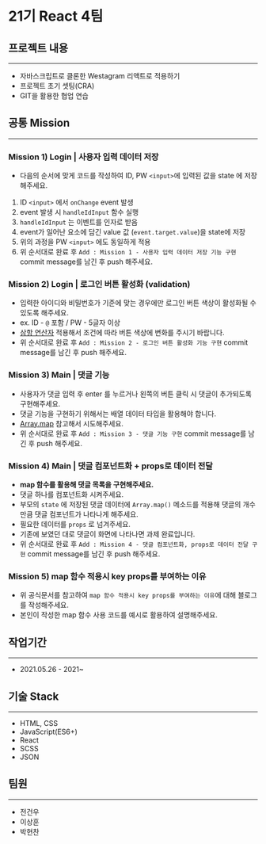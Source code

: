 <h1>21기 React 4팀

## 프로젝트 내용

---

- 자바스크립트로 클론한 Westagram 리액트로 적용하기
- 프로젝트 초기 셋팅(CRA)
- GIT을 활용한 협업 연습

## 공통 Mission

---

### Mission 1) Login | 사용자 입력 데이터 저장

- 다음의 순서에 맞게 코드를 작성하여 ID, PW `<input>`에 입력된 값을 state 에 저장해주세요.

1. ID `<input>` 에서 `onChange` event 발생
2. event 발생 시 `handleIdInput` 함수 실행
3. `handleIdInput` 는 이벤트를 인자로 받음
4. event가 일어난 요소에 담긴 value 값 (`event.target.value`)을 state에 저장
5. 위의 과정을 PW `<input>` 에도 동일하게 적용
6. 위 순서대로 완료 후 `Add : Mission 1 - 사용자 입력 데이터 저장 기능 구현` commit message를 남긴 후 push 해주세요.

### Mission 2) Login | 로그인 버튼 활성화 (validation)

- 입력한 아이디와 비밀번호가 기준에 맞는 경우에만 로그인 버튼 색상이 활성화될 수 있도록 해주세요.
- ex. ID - `@` 포함 / PW - 5글자 이상
- [삼항 연산자](https://developer.mozilla.org/ko/docs/Web/JavaScript/Reference/Operators/Conditional_Operator) 적용해서 조건에 따라 버튼 색상에 변화를 주시기 바랍니다.
- 위 순서대로 완료 후 `Add : Mission 2 - 로그인 버튼 활성화 기능 구현` commit message를 남긴 후 push 해주세요.

### Mission 3) Main | 댓글 기능

- 사용자가 댓글 입력 후 enter 를 누르거나 왼쪽의 버튼 클릭 시 댓글이 추가되도록 구현해주세요.
- 댓글 기능을 구현하기 위해서는 배열 데이터 타입을 활용해야 합니다.
- [Array.map](https://developer.mozilla.org/ko/docs/Web/JavaScript/Reference/Global_Objects/Array/map) 참고해서 시도해주세요.
- 위 순서대로 완료 후 `Add : Mission 3 - 댓글 기능 구현` commit message를 남긴 후 push 해주세요.

### Mission 4) Main | 댓글 컴포넌트화 + props로 데이터 전달

- **map 함수를 활용해 댓글 목록을 구현해주세요.**
- 댓글 하나를 컴포넌트화 시켜주세요.
- 부모의 `state` 에 저장된 댓글 데이터에 `Array.map()` 메소드를 적용해 댓글의 개수만큼 댓글 컴포넌트가 나타나게 해주세요.
- 필요한 데이터를 `props` 로 넘겨주세요.
- 기존에 보였던 대로 댓글이 화면에 나타나면 과제 완료입니다.
- 위 순서대로 완료 후 `Add : Mission 4 - 댓글 컴포넌트화, props로 데이터 전달 구현` commit message를 남긴 후 push 해주세요.

### Mission 5) map 함수 적용시 key props를 부여하는 이유

- 위 공식문서를 참고하여 `map 함수 적용시 key props를 부여하는 이유`에 대해 블로그를 작성해주세요.
- 본인이 작성한 map 함수 사용 코드를 예시로 활용하여 설명해주세요.

## 작업기간

---

- 2021.05.26 - 2021~

## 기술 Stack

---

- HTML, CSS
- JavaScript(ES6+)
- React
- SCSS
- JSON

## 팀원

---

- 전건우
- 이상훈
- 박현찬

